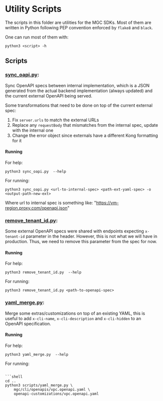 # Utility Scripts

The scripts in this folder are utilities for the MGC SDKs. Most of them are written in
Python following PEP convention enforced by `flake8` and `black`.

One can run most of them with:

```shell
python3 <script> -h
```

## Scripts

### [sync_oapi.py](./sync_oapi.py):

Sync OpenAPI specs between internal implementation, which is a JSON generated from the
actual backend implementation (always updated) and the current external OpenAPI being
served.

Some transformations that need to be done on top of the current external spec:

1. Fix `server.urls` to match the external URLs
2. Replace any `requestBody` that mismatches from the internal spec, update with the
internal one
3. Change the error object since externals have a different Kong formatting for it

#### Running

For help:

```shell
python3 sync_oapi.py  --help
```

For running:

```shell
python3 sync_oapi.py <url-to-internal-spec> <path-ext-yaml-spec> -o <output-path-new-ext>
```

Where url to internal spec is something like: "https://vm-region.proxy.com/openapi.json"

### [remove_tenant_id.py](./remove_tenant_id.py):

Some external OpenAPI specs were shared with endpoints expecting
`x-tenant-id` parameter in the header. However, this is not what we
will have in production. Thus, we need to remove this parameter from
the spec for now.

#### Running

For help:

```shell
python3 remove_tenant_id.py  --help
```

For running:

```shell
python3 remove_tenant_id.py <path-to-openapi-spec>
```

### [yaml_merge.py](./yaml_merge.py):

Merge some extras/customizations on top of an existing YAML, this is
useful to add `x-cli-name`, `x-cli-description` and `x-cli-hidden`
to an OpenAPI specification.

#### Running

For help:

```shell
python3 yaml_merge.py  --help
```

For running:

```shell

```shell
cd ..
python3 scripts/yaml_merge.py \
    mgc/cli/openapis/vpc.openapi.yaml \
    openapi-customizations/vpc.openapi.yaml
```
